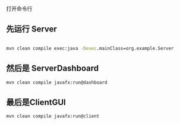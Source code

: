 打开命令行

## 先运行 Server
```cmd

mvn clean compile exec:java -Dexec.mainClass=org.example.Server

```
## 然后是 ServerDashboard
```cmd
mvn clean compile javafx:run@dashboard

```

## 最后是ClientGUI
```cmd
mvn clean compile javafx:run@client

```